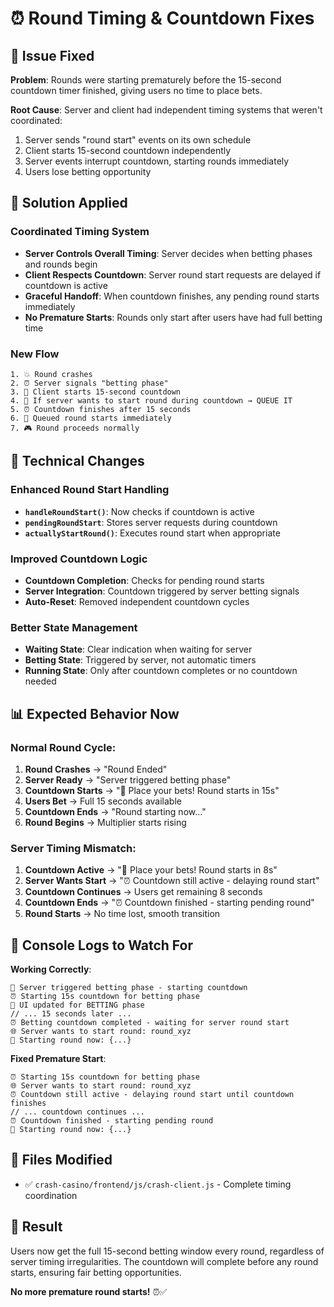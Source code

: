 # ⏰ Round Timing & Countdown Fixes

## 🚨 **Issue Fixed**

**Problem**: Rounds were starting prematurely before the 15-second countdown timer finished, giving users no time to place bets.

**Root Cause**: Server and client had independent timing systems that weren't coordinated:
1. Server sends "round start" events on its own schedule
2. Client starts 15-second countdown independently  
3. Server events interrupt countdown, starting rounds immediately
4. Users lose betting opportunity

## 🔧 **Solution Applied**

### **Coordinated Timing System**
- **Server Controls Overall Timing**: Server decides when betting phases and rounds begin
- **Client Respects Countdown**: Server round start requests are delayed if countdown is active
- **Graceful Handoff**: When countdown finishes, any pending round starts immediately
- **No Premature Starts**: Rounds only start after users have had full betting time

### **New Flow**
```
1. 💥 Round crashes
2. ⏰ Server signals "betting phase" 
3. 🎯 Client starts 15-second countdown
4. 📡 If server wants to start round during countdown → QUEUE IT
5. ⏰ Countdown finishes after 15 seconds
6. 🚀 Queued round starts immediately
7. 🎮 Round proceeds normally
```

## 🔧 **Technical Changes**

### **Enhanced Round Start Handling**
- **`handleRoundStart()`**: Now checks if countdown is active
- **`pendingRoundStart`**: Stores server requests during countdown
- **`actuallyStartRound()`**: Executes round start when appropriate

### **Improved Countdown Logic**
- **Countdown Completion**: Checks for pending round starts
- **Server Integration**: Countdown triggered by server betting signals
- **Auto-Reset**: Removed independent countdown cycles

### **Better State Management**
- **Waiting State**: Clear indication when waiting for server
- **Betting State**: Triggered by server, not automatic timers
- **Running State**: Only after countdown completes or no countdown needed

## 📊 **Expected Behavior Now**

### **Normal Round Cycle**:
1. **Round Crashes** → "Round Ended" 
2. **Server Ready** → "Server triggered betting phase"
3. **Countdown Starts** → "🎰 Place your bets! Round starts in 15s"
4. **Users Bet** → Full 15 seconds available
5. **Countdown Ends** → "Round starting now..."
6. **Round Begins** → Multiplier starts rising

### **Server Timing Mismatch**:
1. **Countdown Active** → "🎰 Place your bets! Round starts in 8s" 
2. **Server Wants Start** → "⏰ Countdown still active - delaying round start"
3. **Countdown Continues** → Users get remaining 8 seconds
4. **Countdown Ends** → "⏰ Countdown finished - starting pending round"
5. **Round Starts** → No time lost, smooth transition

## 🎯 **Console Logs to Watch For**

**Working Correctly**:
```
🎰 Server triggered betting phase - starting countdown
⏰ Starting 15s countdown for betting phase
🎯 UI updated for BETTING phase
// ... 15 seconds later ...
⏰ Betting countdown completed - waiting for server round start
🌐 Server wants to start round: round_xyz
🚀 Starting round now: {...}
```

**Fixed Premature Start**:
```
⏰ Starting 15s countdown for betting phase
🌐 Server wants to start round: round_xyz
⏰ Countdown still active - delaying round start until countdown finishes
// ... countdown continues ...
⏰ Countdown finished - starting pending round
🚀 Starting round now: {...}
```

## 📁 **Files Modified**
- ✅ `crash-casino/frontend/js/crash-client.js` - Complete timing coordination

## 🎉 **Result**

Users now get the full 15-second betting window every round, regardless of server timing irregularities. The countdown will complete before any round starts, ensuring fair betting opportunities.

**No more premature round starts!** ⏰✅
